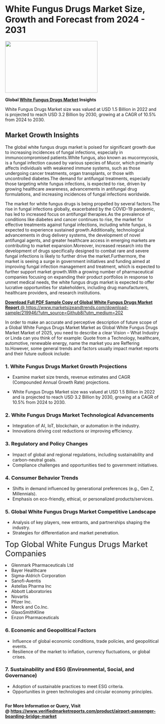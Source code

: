 <H1>White Fungus Drugs Market Size, Growth and Forecast from 2024 - 2031</H1><img class="aligncenter size-medium wp-image-584254" src="https://thirdeyenews.in/wp-content/uploads/2024/09/Global-Market-Research-300x168.jpeg" alt="" width="300" height="168" /><p><strong>Global&nbsp;<a href="https://www.marketsizeandtrends.com/download-sample/219946/?utm_source=Github8j?utm_medium=202">White Fungus Drugs Market</a> Insights</strong></p><p>White Fungus Drugs Market size was valued at USD 1.5 Billion in 2022 and is projected to reach USD 3.2 Billion by 2030, growing at a CAGR of 10.5% from 2024 to 2030.</p><p><h2>Market Growth Insights</h2> <p>The global white fungus drugs market is poised for significant growth due to increasing incidences of fungal infections, especially in immunocompromised patients.White fungus, also known as mucormycosis, is a fungal infection caused by various species of Mucor, which primarily affects individuals with weakened immune systems, such as those undergoing cancer treatments, organ transplants, or those with uncontrolled diabetes.The demand for antifungal treatments, especially those targeting white fungus infections, is expected to rise, driven by growing healthcare awareness, advancements in antifungal drug formulations, and increasing incidences of fungal infections worldwide.</p> <p><a href="#"></a></p> <p>The market for white fungus drugs is being propelled by several factors.The rise in fungal infections globally, exacerbated by the COVID-19 pandemic, has led to increased focus on antifungal therapies.As the prevalence of conditions like diabetes and cancer continues to rise, the market for effective treatments against fungal infections, including white fungus, is expected to experience sustained growth.Additionally, technological advancements in drug delivery systems, the development of novel antifungal agents, and greater healthcare access in emerging markets are contributing to market expansion.Moreover, increased research into the development of drugs specifically designed to combat rare and severe fungal infections is likely to further drive the market.Furthermore, the market is seeing a surge in government initiatives and funding aimed at improving fungal infection management and treatment, which is expected to further support market growth.With a growing number of pharmaceutical companies focusing on expanding their product portfolios in response to unmet medical needs, the white fungus drugs market is expected to offer lucrative opportunities for stakeholders, including drug manufacturers, healthcare providers, and research institutions.</p> <p><a href="#"></p><p><span class=""><strong>Download Full PDF Sample Copy of Global White Fungus Drugs Market Report</strong> @ <a href="https://www.marketsizeandtrends.com/download-sample/219946/?utm_source=Github8j?utm_medium=202" target="_blank">https://www.marketsizeandtrends.com/download-sample/219946/?utm_source=Github8j?utm_medium=202</a></span></p><p>In order to make an accurate and perceptive description of future scope of a Global&nbsp;White Fungus Drugs Market Market as Global&nbsp;White Fungus Drugs Market Market of 2025, you need to describe a clear Vision &ndash; What Industry or Linda can you think of for example: Quote from a Technology, healthcare, automotive, renewable energy, name the market you are Reffering to.However, some general trends and factors usually impact market reports and their future outlook include:</p><h3>1.&nbsp;<strong>White Fungus Drugs Market Growth Projections</strong></h3><ul><li>Examine market size trends, revenue estimates and CAGR (Compounded Annual Growth Rate) projections.</li><li><p>White Fungus Drugs Market size was valued at USD 1.5 Billion in 2022 and is projected to reach USD 3.2 Billion by 2030, growing at a CAGR of 10.5% from 2024 to 2030.</p></li></ul><h3>2.&nbsp;<strong>White Fungus Drugs Market Technological Advancements</strong></h3><ul><li>Integration of AI, IoT, blockchain, or automation in the industry.</li><li>Innovations driving cost reductions or improving efficiency.</li></ul><h3>3.&nbsp;<strong>Regulatory and Policy Changes</strong></h3><ul><li>Impact of global and regional regulations, including sustainability and carbon-neutral goals.</li><li>Compliance challenges and opportunities tied to government initiatives.</li></ul><h3>4.&nbsp;<strong>Consumer Behavior Trends</strong></h3><ul><li>Shifts in demand influenced by generational preferences (e.g., Gen Z, Millennials).</li><li>Emphasis on eco-friendly, ethical, or personalized products/services.</li></ul><h3>5.&nbsp;<strong>Global White Fungus Drugs Market Competitive Landscape</strong></h3><ul><li>Analysis of key players, new entrants, and partnerships shaping the industry.</li><li>Strategies for differentiation and market penetration.</li></ul><p data-pm-slice="1 1 []"><span style="color: inherit; font-family: inherit; font-size: 25px;">Top Global White Fungus Drugs Market Companies</span></p><div class="" data-test-id=""><p><li>Glenmark Pharmaceuticals Ltd</li><li> Bayer Healthcare</li><li> Sigma-Aldrich Corporation</li><li> Sanofi-Aventis</li><li> Astellas Pharma Inc</li><li> Abbott Laboratories</li><li> Novartis</li><li> Pfizer Inc.</li><li> Merck and Co.Inc.</li><li> GlaxoSmithKline</li><li> Enzon Pharmaceuticals</li></p></div><h3>6.&nbsp;<strong>Economic and Geopolitical Factors</strong></h3><ul><li>Influence of global economic conditions, trade policies, and geopolitical events.</li><li>Resilience of the market to inflation, currency fluctuations, or global crises.</li></ul><h3>7.&nbsp;<strong>Sustainability and ESG (Environmental, Social, and Governance)</strong></h3><ul><li>Adoption of sustainable practices to meet ESG criteria.</li><li>Opportunities in green technologies and circular economy principles.</li></ul><h2><strong style="font-size: 14px;">For More Information or Query, Visit @&nbsp;</strong><a style="background-color: #ffffff; font-size: 14px;" href="https://www.marketsizeandtrends.com/report/white-fungus-drugs-market/" target="_blank">https://www.verifiedmarketreports.com/product/airport-passenger-boarding-bridge-market</a></h2>